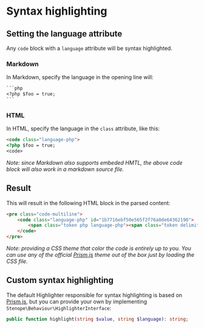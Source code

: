 # Syntax highlighting

## Setting the language attribute

Any `code` block with a `language` attribute will be syntax highlighted.

### Markdown

In Markdown, specify the language in the opening line will:

```markdown
​```php
<?php $foo = true;
​```
```

### HTML

In HTML, specify the language in the `class` attribute, like this:

```html
​<code class="language-php">
<?php $foo = true;
<code>
```

_Note: since Markdown also supports embeded HMTL, the above code block will also work in a markdown source file._

## Result

This will result in the following HTML block in the parsed content:

```html
<pre class="code-multiline">
    <code class="language-php" id="1b7716ebf50e565f2f76a0de64362190">
        <span class="token php language-php"><span class="token delimiter important">&lt;?php</span> <span class="token variable">$foo</span> <span class="token operator">=</span> <span class="token boolean constant">true</span><span class="token punctuation">;</span></span>
    </code>
</pre>
```

_Note: providing a CSS theme that color the code is entirely up to you. You can use any of the official [Prism.js](https://prismjs.com) theme out of the box just by loading the CSS file._

## Custom syntax highlighting

The default Highlighter responsible for syntax highlighting is based on [Prism.js](https://prismjs.com/), but you can provide your own by implementing `Stenope\Behaviour\HighlighterInterface`:

```php
public function highlight(string $value, string $language): string;
```
